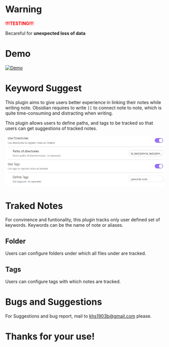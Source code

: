 
# Warning

<span style="color:red">**!!!TESTING!!!**</span>

Becareful for **unexpected loss of data**

# Demo

[![Demo](https://img.youtube.com/vi/6aFwVIqfgIQ/0.jpg)](https://www.youtube.com/watch?v=6aFwVIqfgIQ)

# Keyword Suggest
This plugin aims to give users better experience in linking their notes while writing note. Obsidian requires to write `[[` to connect note to note, which is quite time-consuming and distracting when writing.

This plugin allows users to define paths, and tags to be tracked so that users can get suggestions of tracked notes.

![User Setting](/images/user_setting.png)

# Traked Notes

For convinence and funtionality, this plugin tracks only user defined set of keywords. Keywords can be the name of note or aliases.

## Folder

Users can configure folders under which all files under are tracked.

## Tags

Users can configure tags with which notes are tracked.

# Bugs and Suggestions

For Suggestions and bug report, mail to khs1903b@gmail.com please.

# Thanks for your use!